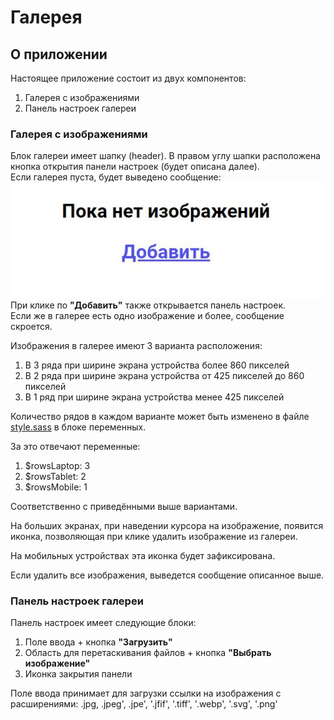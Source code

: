 # Галерея

## О приложении

Настоящее приложение состоит из двух компонентов:

1. Галерея с изображениями
2. Панель настроек галереи

### Галерея с изображениями

Блок галереи имеет шапку (header). В правом углу шапки расположена кнопка открытия панели настроек (будет описана далее).<br />
Если галерея пуста, будет выведено сообщение:<br />
<img src="img/message.jpg"><br />
При клике по **"Добавить"** также открывается панель настроек.<br />
Если же в галерее есть одно изображение и более, сообщение скроется.

Изображения в галерее имеют 3 варианта расположения:

1. В 3 ряда при ширине экрана устройства более 860 пикселей
2. В 2 ряда при ширине экрана устройства от 425 пикселей до 860 пикселей
3. В 1 ряд при ширине экрана устройства менее 425 пикселей

Количество рядов в каждом варианте может быть изменено в файле [style.sass](css/style.sass) в блоке переменных.

За это отвечают переменные:

1. $rowsLaptop: 3
2. $rowsTablet: 2
3. $rowsMobile: 1

Соответственно с приведёнными выше вариантами.

На больших экранах, при наведении курсора на изображение, появится иконка, позволяющая при клике удалить изображение из 
галереи.

На мобильных устройствах эта иконка будет зафиксирована.

Если удалить все изображения, выведется сообщение описанное выше.

### Панель настроек галереи

Панель настроек имеет следующие блоки:

1. Поле ввода + кнопка **"Загрузить"**
2. Область для перетаскивания файлов + кнопка **"Выбрать изображение"**
3. Иконка закрытия панели

Поле ввода принимает для загрузки ссылки на изображения с расширениями: .jpg, .jpeg', .jpe', '.jfif', '.tiff', '.webp', '.svg', '.png'